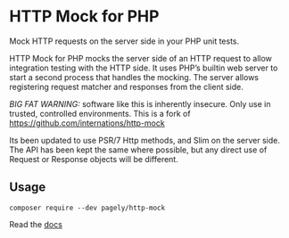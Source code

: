 # HTTP Mock for PHP

Mock HTTP requests on the server side in your PHP unit tests.

HTTP Mock for PHP mocks the server side of an HTTP request to allow integration testing with the HTTP side.
It uses PHP’s builtin web server to start a second process that handles the mocking. The server allows
registering request matcher and responses from the client side.

*BIG FAT WARNING:* software like this is inherently insecure. Only use in trusted, controlled environments.
This is a fork of https://github.com/internations/http-mock

Its been updated to use PSR/7 Http methods, and Slim on the server side.
The API has been kept the same where possible, but any direct use of Request or Response objects
will be different.

## Usage

`composer require --dev pagely/http-mock`

Read the [docs](doc/index.md)
